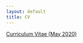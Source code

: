 ```yaml
---
layout: default
title: CV
---
```


<a href ="https://yitalu.github.io/pdf/Lu_CV_May2020.pdf">Curriculum Vitae (May 2020)</a>